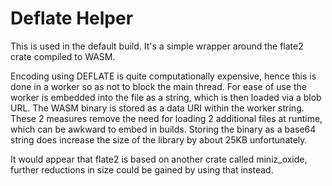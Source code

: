 # Deflate Helper
This is used in the default build. It's a simple wrapper around the flate2 crate compiled to WASM. 

Encoding using DEFLATE is quite computationally expensive, hence this is done in a worker so as not to block the main thread. For ease of use the worker is embedded into the file as a string, which is then loaded via a blob URL. The WASM binary is stored as a data URI within the worker string. These 2 measures remove the need for loading 2 additional files at runtime, which can be awkward to embed in builds. Storing the binary as a base64 string does increase the size of the library by about 25KB unfortunately.

It would appear that flate2 is based on another crate called miniz_oxide, further reductions in size could be gained by using that instead.